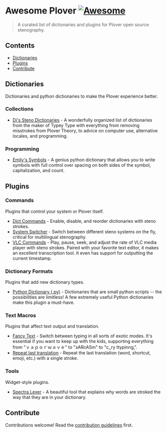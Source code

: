 # Awesome Plover [![Awesome](https://awesome.re/badge.svg)](https://awesome.re)

> A curated list of dictionaries and plugins for Plover open source stenography.


## Contents

- [Dictionaries](#dictionaries)
- [Plugins](#plugins)
- [Contribute](#contribute)


## Dictionaries

Dictionaries and python dictionaries to make the Plover experience better.

### Collections

- [Di's Steno Dictionaries](https://github.com/didoesdigital/steno-dictionaries) - A wonderfully organized list of dictionaries from the maker of Typey Type with everything from removing misstrokes from Plover Theory, to advice on computer use, alternative locales, and programming.

### Programming

- [Emily's Symbols](https://github.com/EPLHREU/emily-symbols) - A genius python dictionary that allows you to write symbols with full control over spacing on both sides of the symbol, capitalization, and count.

## Plugins

### Commands

Plugins that control your system or Plover itself.

- [Dict Commands](https://github.com/KoiOates/plover_dict_commands) - Enable, disable, and reorder dictionaries with steno strokes.
- [System Switcher](https://github.com/nsmarkop/plover_system_switcher) - Switch between different steno systems on the fly, critical for multilingual stenography.
- [VLC Commands](https://github.com/benoit-pierre/plover_vlc_commands) - Play, pause, seek, and adjust the rate of VLC media player with steno strokes. Paired with your favorite text editor, it makes an excellent transcription tool. It even has support for outputting the current timestamp.

### Dictionary Formats

Plugins that add new dictionary types.

- [Python Dictionary (.py)](https://pypi.org/project/plover-python-dictionary/) - Dictionaries that are small python scripts -- the possibilities are limitless! A few extremely useful Python dictionaries make this plugin a must-have.

### Text Macros

Plugins that affect text output and translation.

- [Fancy Text](https://github.com/psethwick/plover_fancytext) - Switch between typing in all sorts of exotic modes. It's essential if you want to keep up with the kids, supporting everything from "ｖａｐｏｒｗａｖｅ" to "sARcASm" to "c,,ry ttypinng,".
- [Repeat last translation](https://github.com/nsmarkop/plover_last_translation) - Repeat the last translation (word, shortcut, emoji, etc.) with a single stroke.

### Tools

Widget-style plugins.

- [Spectra Lexer](https://github.com/fourshade/spectra_lexer) - A beautiful tool that explains why words are stroked the way that they are in your dictionary.

## Contribute

Contributions welcome! Read the [contribution guidelines](contributing.md) first.
